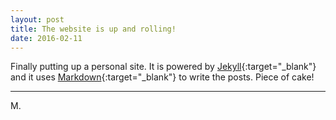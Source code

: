 ```yaml
---
layout: post
title: The website is up and rolling!
date: 2016-02-11
---
```


Finally putting up a personal site. It is powered by [Jekyll](http://jekyllrb.com){:target="_blank"} and it uses [Markdown](https://en.wikipedia.org/wiki/Markdown){:target="_blank"} to write the posts. Piece of cake!

---

M.
